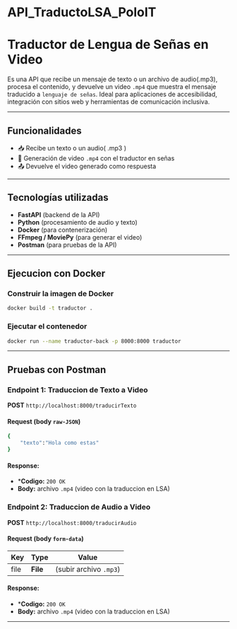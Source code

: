 # API_TraductoLSA_PoloIT
# Traductor de Lengua de Señas en Video

Es una API que recibe un mensaje de texto o un archivo de audio(.mp3), procesa el contenido, y devuelve un video `.mp4` que muestra el mensaje traducido a `lenguaje de señas`. Ideal para aplicaciones de accesibilidad, integración con sitios web y herramientas de comunicación inclusiva.

---

## Funcionalidades

- 📥 Recibe un texto o un audio( .mp3 )
- 🎥 Generación de video `.mp4` con el traductor en señas
- 📤 Devuelve el video generado como respuesta
---
## Tecnologías utilizadas

- **FastAPI** (backend de la API)
- **Python** (procesamiento de audio y texto)
- **Docker** (para contenerización)
- **FFmpeg / MoviePy** (para generar el video)
- **Postman** (para pruebas de la API)
---

## Ejecucion con Docker

### Construir la imagen de Docker

```bash
docker build -t traductor .
```

### Ejecutar el contenedor
 
```bash
docker run --name traductor-back -p 8000:8000 traductor
```
---
## Pruebas con Postman

### Endpoint 1: Traduccion de Texto a Video

**POST** `http://localhost:8000/traducirTexto`
#### Request (body `raw-JSON`)
```bash
{
	"texto":"Hola como estas"
}
```
#### Response:

- ***Codigo:** `200 OK`
- **Body:** archivo `.mp4` (video con la traduccion en LSA)



### Endpoint 2: Traduccion de Audio a Video

**POST** `http://localhost:8000/traducirAudio`
#### Request (body `form-data`)

| Key   |Type    | Value                            | 
|-------|--------|----------------------------------|
| file  |**File**| (subir archivo `.mp3`)           |
#### Response:

- ***Codigo:** `200 OK`
- **Body:** archivo `.mp4` (video con la traduccion en LSA)
---



